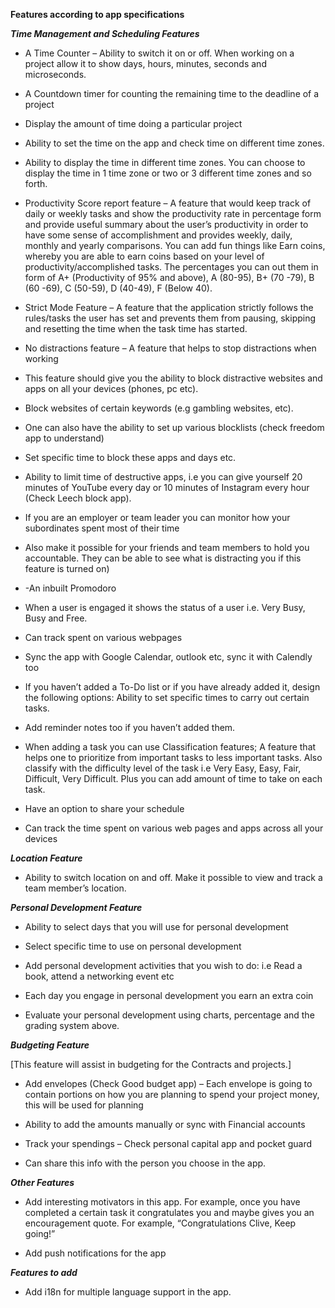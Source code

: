 **Features according to app specifications**

***Time Management and Scheduling Features***
- A Time Counter – Ability to switch it on or off. When working on a project allow it to show days, hours, minutes, seconds and microseconds.
- A Countdown timer for counting the remaining time to the deadline of a project 

- Display the amount of time doing a particular project 

- Ability to set the time on the app and check time on different time zones.  

- Ability to display the time in different time zones. You can choose to display the time in 1 time zone or two or 3 different time zones and so forth. 

- Productivity Score report feature – A feature that would keep track of daily or weekly tasks and show the productivity rate in percentage form and provide useful summary about the user’s productivity in order to have some sense of accomplishment and provides weekly, daily, monthly and yearly comparisons. You can add fun things like Earn coins, whereby you are able to earn coins based on your level of productivity/accomplished tasks. The percentages you can out them in form of A+ (Productivity of 95% and above), A (80-95), B+ (70 -79), B (60 -69), C (50-59), D (40-49), F (Below 40). 

- Strict Mode Feature – A feature that the application strictly follows the rules/tasks the user has set and prevents them from pausing, skipping and resetting the time when the task time has started. 

- No distractions feature – A feature that helps to stop distractions when working 

- This feature should give you the ability to block distractive websites and apps on all your devices (phones, pc etc).  

- Block websites of certain keywords (e.g gambling websites, etc).  

- One can also have the ability to set up various blocklists (check freedom app to understand) 

- Set specific time to block these apps and days etc. 

- Ability to limit time of destructive apps, i.e you can give yourself 20 minutes of YouTube every day or 10 minutes of Instagram every hour (Check Leech block app).  

- If you are an employer or team leader you can monitor how your subordinates spent most of their time 

- Also make it possible for your friends and team members to hold you accountable. They can be able to see what is distracting you if this feature is turned on) 

- -An inbuilt Promodoro 

- When a user is engaged it shows the status of a user i.e. Very Busy, Busy and Free. 

- Can track spent on various webpages 

- Sync the app with Google Calendar, outlook etc, sync it with Calendly too 

- If you haven’t added a To-Do list or if you have already added it, design the following options: Ability to set specific times to carry out certain tasks.  

- Add reminder notes too if you haven’t added them. 

- When adding a task you can use Classification features; A feature that helps one to prioritize from important tasks to less important tasks. Also classify with the difficulty level of the task i.e Very Easy, Easy, Fair, Difficult, Very Difficult. Plus you can add amount of time to take on each task. 

- Have an option to share your schedule 

- Can track the time spent on various web pages and apps across all your devices 

***Location Feature***

- Ability to switch location on and off. Make it possible to view and track a team member’s location.

***Personal Development Feature***

- Ability to select days that you will use for personal development 

- Select specific time to use on personal development 

- Add personal development activities that you wish to do: i.e Read a book, attend a networking event etc 

- Each day you engage in personal development you earn an extra coin 

- Evaluate your personal development using charts, percentage and the grading system above.

***Budgeting Feature***

[This feature will assist in budgeting for the Contracts and projects.]

- Add envelopes (Check Good budget app) – Each envelope is going to contain portions on how you are planning to spend your project money, this will be used for planning 

- Ability to add the amounts manually or sync with Financial accounts 

- Track your spendings – Check personal capital app and pocket guard 

- Can share this info with the person you choose in the app.

***Other Features***

- Add interesting motivators in this app. For example, once you have completed a certain task it congratulates you and maybe gives you an encouragement quote. For example, “Congratulations Clive, Keep going!” 

- Add push notifications for the app 

***Features to add***
- Add i18n for multiple language support in the app.
